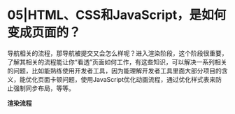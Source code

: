 # 05|HTML、CSS和JavaScript，是如何变成页面的？

导航相关的流程，那导航被提交又会怎么样呢？进入渲染阶段，这个阶段很重要，了解其相关的流程能让你“看透”页面如何工作，有这些知识，可以解决一系列相关的问题，比如能熟练使用开发者工具，因为能理解开发者工具里面大部分项目的含义，能优化页面卡顿问题，使用JavaScript优化动画流程，通过优化样式表来防止强制同步布局，等等。

**渲染流程**

